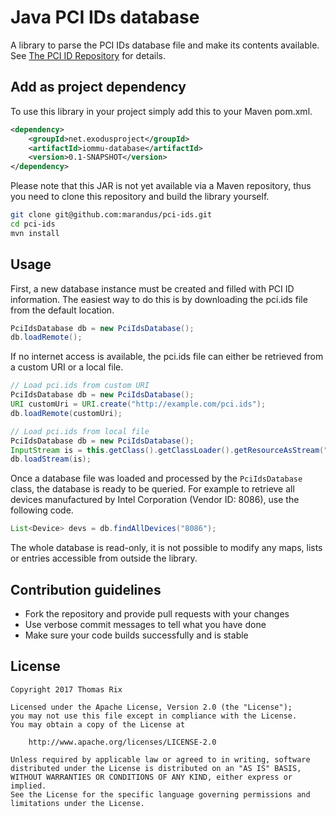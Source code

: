# Java PCI IDs database

A library to parse the PCI IDs database file and make its contents available.
See [The PCI ID Repository](https://pci-ids.ucw.cz/) for details.

## Add as project dependency

To use this library in your project simply add this to your Maven pom.xml.

```xml
<dependency>
    <groupId>net.exodusproject</groupId>
	<artifactId>iommu-database</artifactId>
	<version>0.1-SNAPSHOT</version>
</dependency>
```

Please note that this JAR is not yet available via a Maven repository, thus you need to clone this
repository and build the library yourself.

```bash
git clone git@github.com:marandus/pci-ids.git
cd pci-ids
mvn install
```

## Usage

First, a new database instance must be created and filled with PCI ID information.
The easiest way to do this is by downloading the pci.ids file from the default location.

```java
PciIdsDatabase db = new PciIdsDatabase();
db.loadRemote();
```

If no internet access is available, the pci.ids file can either be retrieved from a custom URI or a
local file.

```java
// Load pci.ids from custom URI
PciIdsDatabase db = new PciIdsDatabase();
URI customUri = URI.create("http://example.com/pci.ids");
db.loadRemote(customUri);

// Load pci.ids from local file
PciIdsDatabase db = new PciIdsDatabase();
InputStream is = this.getClass().getClassLoader().getResourceAsStream("pci.ids");
db.loadStream(is);
```

Once a database file was loaded and processed by the `PciIdsDatabase` class, the database is ready
to be queried. For example to retrieve all devices manufactured by Intel Corporation
(Vendor ID: 8086), use the following code.

```java
List<Device> devs = db.findAllDevices("8086");
```

The whole database is read-only, it is not possible to modify any maps, lists or entries accessible
from outside the library.

## Contribution guidelines

* Fork the repository and provide pull requests with your changes
* Use verbose commit messages to tell what you have done
* Make sure your code builds successfully and is stable

## License

    Copyright 2017 Thomas Rix
 
    Licensed under the Apache License, Version 2.0 (the "License");
    you may not use this file except in compliance with the License.
    You may obtain a copy of the License at
 
        http://www.apache.org/licenses/LICENSE-2.0
 
    Unless required by applicable law or agreed to in writing, software
    distributed under the License is distributed on an "AS IS" BASIS,
    WITHOUT WARRANTIES OR CONDITIONS OF ANY KIND, either express or implied.
    See the License for the specific language governing permissions and
    limitations under the License.